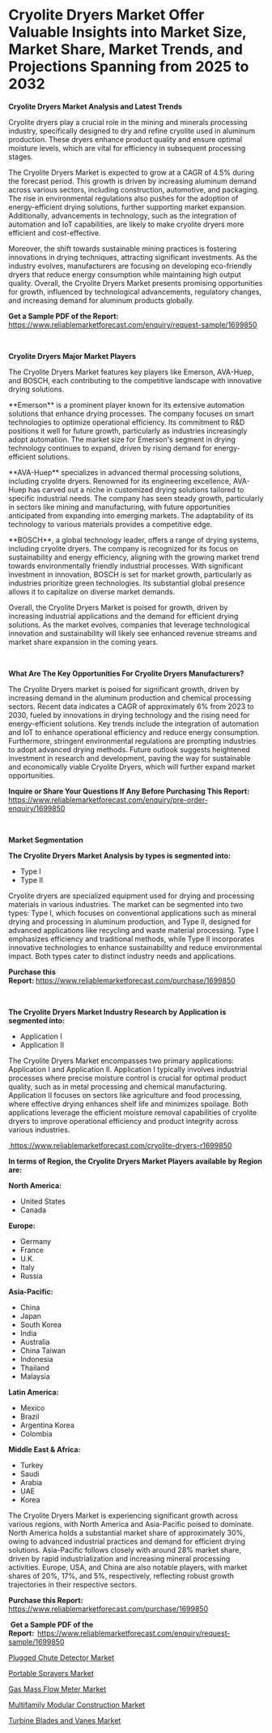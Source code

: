 <p><h1>Cryolite Dryers Market Offer Valuable Insights into Market Size, Market Share, Market Trends, and Projections Spanning from 2025 to 2032</h1></p><p><strong>Cryolite Dryers Market Analysis and Latest Trends</strong></p>
<p><p>Cryolite dryers play a crucial role in the mining and minerals processing industry, specifically designed to dry and refine cryolite used in aluminum production. These dryers enhance product quality and ensure optimal moisture levels, which are vital for efficiency in subsequent processing stages. </p><p>The Cryolite Dryers Market is expected to grow at a CAGR of 4.5% during the forecast period. This growth is driven by increasing aluminum demand across various sectors, including construction, automotive, and packaging. The rise in environmental regulations also pushes for the adoption of energy-efficient drying solutions, further supporting market expansion. Additionally, advancements in technology, such as the integration of automation and IoT capabilities, are likely to make cryolite dryers more efficient and cost-effective.</p><p>Moreover, the shift towards sustainable mining practices is fostering innovations in drying techniques, attracting significant investments. As the industry evolves, manufacturers are focusing on developing eco-friendly dryers that reduce energy consumption while maintaining high output quality. Overall, the Cryolite Dryers Market presents promising opportunities for growth, influenced by technological advancements, regulatory changes, and increasing demand for aluminum products globally.</p></p>
<p><strong>Get a Sample PDF of the Report:&nbsp;</strong> <a href="https://www.reliablemarketforecast.com/enquiry/request-sample/1699850?utm_campaign=2932&utm_medium=2&utm_source=Github&utm_content=ia&utm_term=27032025&utm_id=cryolite-dryers">https://www.reliablemarketforecast.com/enquiry/request-sample/1699850</a></p>
<p>&nbsp;</p>
<p><strong>Cryolite Dryers Major Market Players</strong></p>
<p><p>The Cryolite Dryers Market features key players like Emerson, AVA-Huep, and BOSCH, each contributing to the competitive landscape with innovative drying solutions. </p><p>**Emerson** is a prominent player known for its extensive automation solutions that enhance drying processes. The company focuses on smart technologies to optimize operational efficiency. Its commitment to R&D positions it well for future growth, particularly as industries increasingly adopt automation. The market size for Emerson's segment in drying technology continues to expand, driven by rising demand for energy-efficient solutions.</p><p>**AVA-Huep** specializes in advanced thermal processing solutions, including cryolite dryers. Renowned for its engineering excellence, AVA-Huep has carved out a niche in customized drying solutions tailored to specific industrial needs. The company has seen steady growth, particularly in sectors like mining and manufacturing, with future opportunities anticipated from expanding into emerging markets. The adaptability of its technology to various materials provides a competitive edge.</p><p>**BOSCH**, a global technology leader, offers a range of drying systems, including cryolite dryers. The company is recognized for its focus on sustainability and energy efficiency, aligning with the growing market trend towards environmentally friendly industrial processes. With significant investment in innovation, BOSCH is set for market growth, particularly as industries prioritize green technologies. Its substantial global presence allows it to capitalize on diverse market demands.</p><p>Overall, the Cryolite Dryers Market is poised for growth, driven by increasing industrial applications and the demand for efficient drying solutions. As the market evolves, companies that leverage technological innovation and sustainability will likely see enhanced revenue streams and market share expansion in the coming years.</p></p>
<p>&nbsp;</p>
<p><strong>What Are The Key Opportunities For Cryolite Dryers Manufacturers?</strong></p>
<p><p>The Cryolite Dryers market is poised for significant growth, driven by increasing demand in the aluminum production and chemical processing sectors. Recent data indicates a CAGR of approximately 6% from 2023 to 2030, fueled by innovations in drying technology and the rising need for energy-efficient solutions. Key trends include the integration of automation and IoT to enhance operational efficiency and reduce energy consumption. Furthermore, stringent environmental regulations are prompting industries to adopt advanced drying methods. Future outlook suggests heightened investment in research and development, paving the way for sustainable and economically viable Cryolite Dryers, which will further expand market opportunities.</p></p>
<p><strong>Inquire or Share Your Questions If Any Before Purchasing This Report:</strong> <a href="https://www.reliablemarketforecast.com/enquiry/pre-order-enquiry/1699850?utm_campaign=2932&utm_medium=2&utm_source=Github&utm_content=ia&utm_term=27032025&utm_id=cryolite-dryers">https://www.reliablemarketforecast.com/enquiry/pre-order-enquiry/1699850</a></p>
<p>&nbsp;</p>
<p><strong>Market Segmentation</strong></p>
<p><strong>The Cryolite Dryers Market Analysis by types is segmented into:</strong></p>
<p><ul><li>Type I</li><li>Type II</li></ul></p>
<p><p>Cryolite dryers are specialized equipment used for drying and processing materials in various industries. The market can be segmented into two types: Type I, which focuses on conventional applications such as mineral drying and processing in aluminum production, and Type II, designed for advanced applications like recycling and waste material processing. Type I emphasizes efficiency and traditional methods, while Type II incorporates innovative technologies to enhance sustainability and reduce environmental impact. Both types cater to distinct industry needs and applications.</p></p>
<p><strong>Purchase this Report:&nbsp;</strong><a href="https://www.reliablemarketforecast.com/purchase/1699850?utm_campaign=2932&utm_medium=2&utm_source=Github&utm_content=ia&utm_term=27032025&utm_id=cryolite-dryers">https://www.reliablemarketforecast.com/purchase/1699850</a></p>
<p>&nbsp;</p>
<p><strong>The Cryolite Dryers Market Industry Research by Application is segmented into:</strong></p>
<p><ul><li>Application I</li><li>Application II</li></ul></p>
<p><p>The Cryolite Dryers Market encompasses two primary applications: Application I and Application II. Application I typically involves industrial processes where precise moisture control is crucial for optimal product quality, such as in metal processing and chemical manufacturing. Application II focuses on sectors like agriculture and food processing, where effective drying enhances shelf life and minimizes spoilage. Both applications leverage the efficient moisture removal capabilities of cryolite dryers to improve operational efficiency and product integrity across various industries.</p></p>
<p><a href="https://www.reliablemarketforecast.com/cryolite-dryers-r1699850?utm_campaign=2932&utm_medium=2&utm_source=Github&utm_content=ia&utm_term=27032025&utm_id=cryolite-dryers">&nbsp;https://www.reliablemarketforecast.com/cryolite-dryers-r1699850</a></p>
<p><strong>In terms of Region, the Cryolite Dryers Market Players available by Region are:</strong></p>
<p>
    <p> <strong> North America: </strong>
        <ul>
            <li>United States</li>
            <li>Canada</li>
        </ul>
        </p> 
    <p> <strong> Europe: </strong>
        <ul>
            <li>Germany</li>
            <li>France</li>
            <li>U.K.</li>
            <li>Italy</li>
            <li>Russia</li>
        </ul>
        </p> 
    <p> <strong> Asia-Pacific: </strong>
        <ul>
            <li>China</li>
            <li>Japan</li>
            <li>South Korea</li>
            <li>India</li>
            <li>Australia</li>
            <li>China Taiwan</li>
            <li>Indonesia</li>
            <li>Thailand</li>
            <li>Malaysia</li>
        </ul>
        </p> 
    <p> <strong> Latin America: </strong>
        <ul>
            <li>Mexico</li>
            <li>Brazil</li>
            <li>Argentina Korea</li>
            <li>Colombia</li>
        </ul>
        </p> 
    <p> <strong> Middle East & Africa: </strong>
        <ul>
            <li>Turkey</li>
            <li>Saudi</li>
            <li>Arabia</li>
            <li>UAE</li>
            <li>Korea</li>
        </ul>
    </p>
    </p>
<p><p>The Cryolite Dryers Market is experiencing significant growth across various regions, with North America and Asia-Pacific poised to dominate. North America holds a substantial market share of approximately 30%, owing to advanced industrial practices and demand for efficient drying solutions. Asia-Pacific follows closely with around 28% market share, driven by rapid industrialization and increasing mineral processing activities. Europe, USA, and China are also notable players, with market shares of 20%, 17%, and 5%, respectively, reflecting robust growth trajectories in their respective sectors.</p></p>
<p><strong>Purchase this Report: </strong><a href="https://www.reliablemarketforecast.com/purchase/1699850?utm_campaign=2932&utm_medium=2&utm_source=Github&utm_content=ia&utm_term=27032025&utm_id=cryolite-dryers">https://www.reliablemarketforecast.com/purchase/1699850</a></p>
<p>&nbsp;<strong>Get a Sample PDF of the Report:&nbsp;&nbsp;</strong><a href="https://www.reliablemarketforecast.com/enquiry/request-sample/1699850?utm_campaign=2932&utm_medium=2&utm_source=Github&utm_content=ia&utm_term=27032025&utm_id=cryolite-dryers">https://www.reliablemarketforecast.com/enquiry/request-sample/1699850</a></p>
<p><strong></strong></p>
<p><p><a href="https://www.linkedin.com/pulse/report-plugged-chute-detector-market-rapid-expansion-cagr-jk38e?utm_campaign=2932&utm_medium=2&utm_source=Github&utm_content=ia&utm_term=27032025&utm_id=cryolite-dryers">Plugged Chute Detector Market</a></p><p><a href="https://www.linkedin.com/pulse/portable-sprayers-market-dynamics-2025-2032-projected-orcye?utm_campaign=2932&utm_medium=2&utm_source=Github&utm_content=ia&utm_term=27032025&utm_id=cryolite-dryers">Portable Sprayers Market</a></p><p><a href="https://www.linkedin.com/pulse/recent-gas-mass-flow-meter-market-analysis-shows-size-zjsme?utm_campaign=2932&utm_medium=2&utm_source=Github&utm_content=ia&utm_term=27032025&utm_id=cryolite-dryers">Gas Mass Flow Meter Market</a></p><p><a href="https://www.linkedin.com/pulse/data-global-multifamily-modular-construction-markets-share-size-ihkze?utm_campaign=2932&utm_medium=2&utm_source=Github&utm_content=ia&utm_term=27032025&utm_id=cryolite-dryers">Multifamily Modular Construction Market</a></p><p><a href="https://www.linkedin.com/pulse/strategic-roadmap-global-turbine-blades-vanes-market-insights-bfuqe?utm_campaign=2932&utm_medium=2&utm_source=Github&utm_content=ia&utm_term=27032025&utm_id=cryolite-dryers">Turbine Blades and Vanes Market</a></p></p>